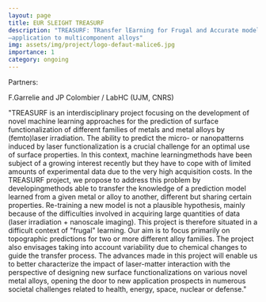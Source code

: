 ```yaml
---
layout: page
title: EUR SLEIGHT TREASURF
description: "TREASURF: TRansfer lEarning for Frugal and Accurate modeling of SURface Functionalization prediction
–application to multicomponent alloys"
img: assets/img/project/logo-defaut-malice6.jpg
importance: 1
category: ongoing
---
```


Partners:

F.Garrelie and JP Colombier / LabHC (UJM, CNRS)

"TREASURF is an interdisciplinary project focusing on the development of novel machine learning
approaches for the prediction of surface functionalization of different families of metals and metal
alloys by (femto)laser irradiation. The ability to predict the micro- or nanopatterns induced by laser
functionalization is a crucial challenge for an optimal use of surface properties. In this context, machine
learningmethods have been subject of a growing interest recently but they have to cope with of limited
amounts of experimental data due to the very high acquisition costs. In the TREASURF project, we
propose to address this problem by developingmethods able to transfer the knowledge of a prediction
model learned from a given metal or alloy to another, different but sharing certain properties. Re-training
a new model is not a plausible hypothesis, mainly because of the difficulties involved in acquiring large
quantities of data (laser irradiation + nanoscale imaging). This project is therefore situated in a difficult
context of "frugal" learning. Our aim is to focus primarily on topographic predictions for two or more
different alloy families. The project also envisages taking into account variability due to chemical changes
to guide the transfer process. The advances made in this project will enable us to better characterize
the impact of laser-matter interaction with the perspective of designing new surface functionalizations
on various novel metal alloys, opening the door to new application prospects in numerous societal
challenges related to health, energy, space, nuclear or defense."